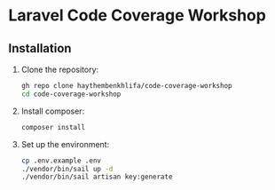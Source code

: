 # Laravel Code Coverage Workshop

## Installation

1. Clone the repository:

    ```bash
    gh repo clone haythembenkhlifa/code-coverage-workshop
    cd code-coverage-workshop
    ```

2. Install composer:

    ```bash
    composer install
    ```

3. Set up the environment:

    ```bash
    cp .env.example .env
    ./vendor/bin/sail up -d
    ./vendor/bin/sail artisan key:generate
    ```
